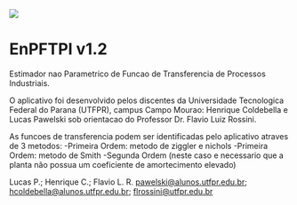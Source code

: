 <img src="/assets/spashScreenNew">

# EnPFTPI v1.2
Estimador nao Parametrico de Funcao de Transferencia de Processos Industriais.  

O aplicativo foi desenvolvido pelos discentes da Universidade Tecnologica Federal do Parana (UTFPR), campus Campo Mourao: Henrique Coldebella e Lucas Pawelski sob orientacao do Professor Dr. Flavio Luiz Rossini. 

As funcoes de transferencia podem ser identificadas pelo aplicativo atraves de 3 metodos: 
-Primeira Ordem: metodo de ziggler e nichols 
-Primeira Ordem: metodo de Smith
-Segunda Ordem (neste caso e necessario que a planta não possua um coeficiente de amortecimento elevado)  



Lucas P.; Henrique C.; Flavio L. R. 
pawelski@alunos.utfpr.edu.br; hcoldebella@alunos.utfpr.edu.br; flrossini@utfpr.edu.br
